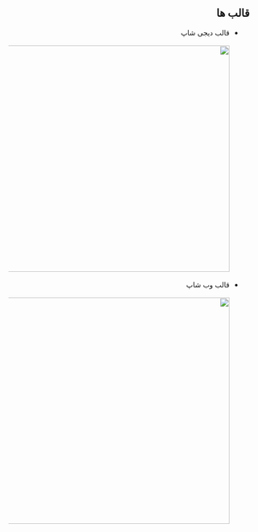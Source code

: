 <div dir="rtl">
  <h2>قالب ها</h2>
  <ul>
    <li>قالب دیجی شاپ</li><br>
    <a href="https://webazto.ir/templates/%D8%AF%DB%8C%D8%AC%DB%8C-%D8%B4%D8%A7%D9%BE"><img src="https://user-images.githubusercontent.com/56348113/202890295-825143f4-1ae4-485f-bd69-e0ff3548c454.png" width="450"></a>
    <br><br>
    <li>قالب وب شاپ</li><br>
    <a href="https://webazto.ir/templates/%D9%88%D8%A8-%D8%B4%D8%A7%D9%BE"><img src="https://user-images.githubusercontent.com/56348113/202889713-f82159fb-abec-4485-b95f-12f6012a56c6.gif" width="450"></a>
  </ul>
</div>
